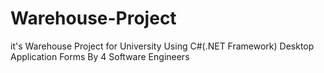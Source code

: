 # Warehouse-Project
it's Warehouse Project for University Using C#(.NET Framework) Desktop Application Forms By 4 Software Engineers 
